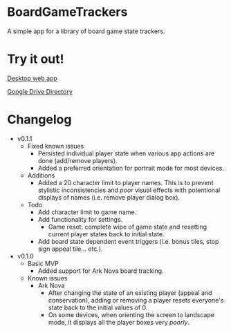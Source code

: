 # BoardGameTrackers

A simple app for a library of board game state trackers.

# Try it out!

[Desktop web app](https://tfraczak.github.io/bgt_web_app/)

[Google Drive Directory](https://drive.google.com/drive/folders/17TEgfCMIWQNZlDlN-vvCvSgRSVcBslAv?usp=sharing)

# Changelog

- v0.1.1
  - Fixed known issues
    - Persisted individual player state when various app actions are done (add/remove players).
    - Added a preferred orientation for portrait mode for most devices.
  - Additions
    - Added a 20 character limit to player names. This is to prevent stylistic inconsistencies and _poor_ visual effects with potentional displays of names (i.e. remove player dialog box).
  - Todo
    - Add character limit to game name.
    - Add functionality for settings.
      - Game reset: complete wipe of game state and resetting current player states back to initial state.
    - Add board state dependent event triggers (i.e. bonus tiles, stop sign appeal tile... etc.).
- v0.1.0
  - Basic MVP
    - Added support for Ark Nova board tracking.
  - Known issues
    - Ark Nova
      - After changing the state of an existing player (appeal and conservation), adding or removing a player resets everyone's state back to the initial values of 0.
      - On some devices, when orienting the screen to landscape mode, it displays all the player boxes very _poorly_.

